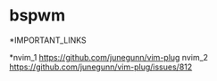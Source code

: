 # bspwm

   *IMPORTANT_LINKS

 *nvim_1 https://github.com/junegunn/vim-plug
  nvim_2 https://github.com/junegunn/vim-plug/issues/812        
